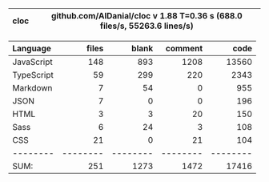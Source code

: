 | cloc | github.com/AlDanial/cloc v 1.88 T=0.36 s (688.0 files/s, 55263.6 lines/s) |
| ---- | ------------------------------------------------------------------------- |


| Language   |    files |    blank |  comment |     code |
| :--------- | -------: | -------: | -------: | -------: |
| JavaScript |      148 |      893 |     1208 |    13560 |
| TypeScript |       59 |      299 |      220 |     2343 |
| Markdown   |        7 |       54 |        0 |      955 |
| JSON       |        7 |        0 |        0 |      196 |
| HTML       |        3 |        3 |       20 |      150 |
| Sass       |        6 |       24 |        3 |      108 |
| CSS        |       21 |        0 |       21 |      104 |
| --------   | -------- | -------- | -------- | -------- |
| SUM:       |      251 |     1273 |     1472 |    17416 |
